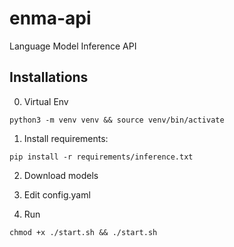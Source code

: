 # enma-api
Language Model Inference API

## Installations
0. Virtual Env
```
python3 -m venv venv && source venv/bin/activate
```

1. Install requirements:
```
pip install -r requirements/inference.txt
```

2. Download models

3. Edit config.yaml

4. Run
```
chmod +x ./start.sh && ./start.sh
```
